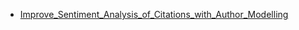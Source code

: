- [Improve_Sentiment_Analysis_of_Citations_with_Author_Modelling](https://github.com/hikaruya8/Papers/wiki/Improve_Sentiment_Analysis_of_Citations_with_Author_Modelling)